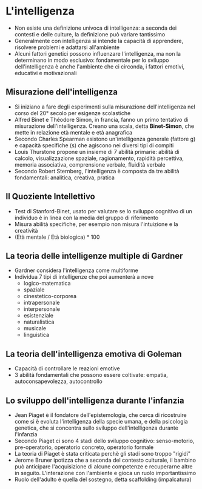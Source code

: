 # L'intelligenza

- Non esiste una definizione univoca di intelligenza: a seconda dei contesti e delle culture, la definizione può variare tantissimo
- Generalmente con intelligenza si intende la capacità di apprendere, risolvere problemi e adattarsi all'ambiente
- Alcuni fattori genetici possono influenzare l'intelligenza, ma non la determinano in modo esclusivo: fondamentale per lo sviluppo dell'intelligenza è anche l'ambiente che ci circonda, i fattori emotivi, educativi e motivazionali

## Misurazione dell'intelligenza

- Si iniziano a fare degli esperimenti sulla misurazione dell'intelligenza nel corso del 20° secolo per esigenze scolastiche
- Alfred Binet e Théodore Simon, in francia, fanno un primo tentativo di misurazione dell'intelligenza. Creano una scala, detta **Binet-Simon**, che mette in relazione età mentale e età anagrafica
- Secondo Charles Spearman esistono un'intelligenza generale (fattore g) e capacità specifiche (s) che agiscono nei diversi tipi di compiti
- Louis Thurstone propone un insieme di 7 abilità primarie: abilità di calcolo, visualizzazione spaziale, ragionamento, rapidità percettiva, memoria associativa, comprensione verbale, fluidità verbale
- Secondo Robert Sternberg, l'intelligenza è composta da tre abilità fondamentali: analitica, creativa, pratica

## Il Quoziente Intellettivo

- Test di Stanford-Binet, usato per valutare se lo sviluppo cognitivo di un individuo è in linea con la media del gruppo di riferimento
- Misura abilità specifiche, per esempio non misura l'intuizione e la creatività
- (Età mentale / Età biologica) * 100

## La teoria delle intelligenze multiple di Gardner

- Gardner considera l'intelligenza come multiforme
- Individua 7 tipi di intelligenze che poi aumenterà a nove
	- logico-matematica
	- spaziale
	- cinestetico-corporea
	- intrapersonale
	- interpersonale
	- esistenziale
	- naturalistica
	- musicale
	- linguistica

## La teoria dell'intelligenza emotiva di Goleman

- Capacità di controllare le reazioni emotive
- 3 abilità fondamentali che possono essere coltivate: empatia, autoconsapevolezza, autocontrollo

## Lo sviluppo dell'intelligenza durante l'infanzia

- Jean Piaget è il fondatore dell'epistemologia, che cerca di ricostruire come si è evoluta l'intelligenza della specie umana, e della psicologia genetica, che si concentra sullo sviluppo dell'intelligenza durante l'infanzia
- Secondo Piaget ci sono 4 stadi dello sviluppo cognitivo: senso-motorio, pre-operatorio, operatorio concreto, operatorio formale
- La teoria di Piaget è stata criticata perchè gli stadi sono troppo "rigidi"
- Jerome Bruner ipotizza che a seconda del contesto culturale, il bambino può anticipare l'acquisizione di alcune competenze e recuperarne altre in seguito. L'interazione con l'ambiente e gioca un ruolo importantissimo
- Ruolo dell'adulto è quella del sostegno, detta scaffolding (impalcatura)